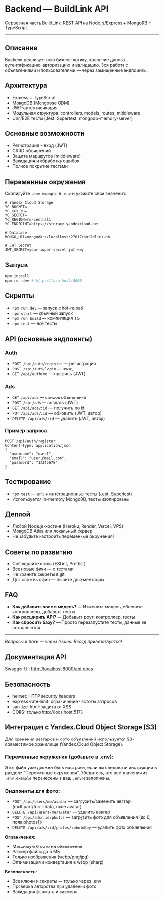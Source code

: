 # Backend — BuildLink API

Серверная часть BuildLink: REST API на Node.js/Express + MongoDB + TypeScript.

---

## Описание

Backend реализует всю бизнес-логику, хранение данных, аутентификацию, авторизацию и валидацию. Вся работа с объявлениями и пользователями — через защищённые эндпоинты.

## Архитектура

-   Express + TypeScript
-   MongoDB (Mongoose ODM)
-   JWT-аутентификация
-   Модульная структура: controllers, models, routes, middleware
-   Unit/E2E тесты (Jest, Supertest, mongodb-memory-server)

## Основные возможности

-   Регистрация и вход (JWT)
-   CRUD объявлений
-   Защита маршрутов (middleware)
-   Валидация и обработка ошибок
-   Полное покрытие тестами

## Переменные окружения

Скопируйте `.env.example` в `.env` и укажите свои значения:

```
# Yandex Cloud Storage
YC_BUCKET=
YC_KEY_ID=
YC_SECRET=
YC_REGION=ru-central1
YC_ENDPOINT=https://storage.yandexcloud.net

# Database
MONGO_URI=mongodb://localhost:27017/buildlink-db

# JWT Secret
JWT_SECRET=your-super-secret-jwt-key
```

## Запуск

```bash
npm install
npm run dev # http://localhost:8000
```

## Скрипты

-   `npm run dev` — запуск с hot-reload
-   `npm start` — обычный запуск
-   `npm run build` — компиляция TS
-   `npm test` — все тесты

## API (основные эндпоинты)

### Auth

-   `POST /api/auth/register` — регистрация
-   `POST /api/auth/login` — вход
-   `GET /api/auth/me` — профиль (JWT)

### Ads

-   `GET /api/ads` — список объявлений
-   `POST /api/ads` — создать (JWT)
-   `GET /api/ads/:id` — получить по id
-   `PUT /api/ads/:id` — обновить (JWT, автор)
-   `DELETE /api/ads/:id` — удалить (JWT, автор)

### Пример запроса

```http
POST /api/auth/register
Content-Type: application/json
{
  "username": "user1",
  "email": "user1@mail.com",
  "password": "12345678"
}
```

## Тестирование

-   `npm test` — unit + интеграционные тесты (Jest, Supertest)
-   Используется in-memory MongoDB, тесты изолированы

## Деплой

-   Любой Node.js-хостинг (Heroku, Render, Vercel, VPS)
-   MongoDB Atlas или локальный сервер
-   Не забудьте настроить переменные окружения!

## Советы по развитию

-   Соблюдайте стиль (ESLint, Prettier)
-   Все новые фичи — с тестами
-   Не храните секреты в git
-   Для сложных фич — пишите документацию

## FAQ

-   **Как добавить поле в модель?** — Измените модель, обновите контроллеры, добавьте тесты
-   **Как расширить API?** — Добавьте роут, контроллер, тесты
-   **Как сбросить базу?** — Просто перезапустите тесты, данные не сохраняются

---

_Вопросы и баги — через Issues. Вклад приветствуется!_

## Документация API

Swagger UI: [http://localhost:8000/api-docs](http://localhost:8000/api-docs)

## Безопасность

-   helmet: HTTP security headers
-   express-rate-limit: ограничение частоты запросов
-   sanitize-html: защита от XSS
-   CORS: только http://localhost:5173

## Интеграция с Yandex.Cloud Object Storage (S3)

Для хранения аватаров и фото объявлений используется S3-совместимое хранилище (Yandex.Cloud Object Storage).

### Переменные окружения (добавьте в .env):

Этот файл уже должен быть настроен, если вы следовали инструкции в разделе "Переменные окружения". Убедитесь, что все значения из `.env.example` перенесены в ваш `.env` и заполнены.

### Эндпоинты для фото:

-   `POST /api/users/me/avatar` — загрузить/заменить аватар (multipart/form-data, поле avatar)
-   `DELETE /api/users/me/avatar` — удалить аватар
-   `POST /api/ads/:id/photos` — загрузить фото для объявления (до 6, поле photos[])
-   `DELETE /api/ads/:id/photos/:photoKey` — удалить фото объявления

**Ограничения:**

-   Максимум 6 фото на объявление
-   Размер файла до 5 МБ
-   Только изображения (webp/png/jpg)
-   Оптимизация и конвертация в webp (sharp)

**Безопасность:**

-   Все ключи и секреты — только через .env
-   Проверка авторства при удалении фото
-   Валидация формата и размера

